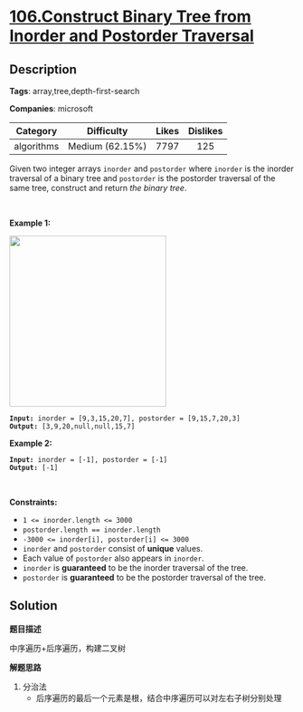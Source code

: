 # [106.Construct Binary Tree from Inorder and Postorder Traversal](https://leetcode.com/problems/construct-binary-tree-from-inorder-and-postorder-traversal/description/)

## Description

**Tags**: array,tree,depth-first-search

**Companies**: microsoft

| Category | Difficulty | Likes | Dislikes |
| :------: | :--------: | :---: | :------: |
| algorithms | Medium (62.15%) | 7797 | 125 |

<p>Given two integer arrays <code>inorder</code> and <code>postorder</code> where <code>inorder</code> is the inorder traversal of a binary tree and <code>postorder</code> is the postorder traversal of the same tree, construct and return <em>the binary tree</em>.</p>
<p>&nbsp;</p>
<p><strong class="example">Example 1:</strong></p>
<img alt="" src="https://assets.leetcode.com/uploads/2021/02/19/tree.jpg" style="width: 277px; height: 302px;" />
<pre><code><strong>Input:</strong> inorder = [9,3,15,20,7], postorder = [9,15,7,20,3]
<strong>Output:</strong> [3,9,20,null,null,15,7]</code></pre>
<p><strong class="example">Example 2:</strong></p>
<pre><code><strong>Input:</strong> inorder = [-1], postorder = [-1]
<strong>Output:</strong> [-1]</code></pre>
<p>&nbsp;</p>
<p><strong>Constraints:</strong></p>
<ul>
  <li><code>1 &lt;= inorder.length &lt;= 3000</code></li>
  <li><code>postorder.length == inorder.length</code></li>
  <li><code>-3000 &lt;= inorder[i], postorder[i] &lt;= 3000</code></li>
  <li><code>inorder</code> and <code>postorder</code> consist of <strong>unique</strong> values.</li>
  <li>Each value of <code>postorder</code> also appears in <code>inorder</code>.</li>
  <li><code>inorder</code> is <strong>guaranteed</strong> to be the inorder traversal of the tree.</li>
  <li><code>postorder</code> is <strong>guaranteed</strong> to be the postorder traversal of the tree.</li>
</ul>

## Solution

**题目描述**

中序遍历+后序遍历，构建二叉树

**解题思路**

1. 分治法
   - 后序遍历的最后一个元素是根，结合中序遍历可以对左右子树分别处理

